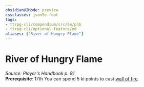 ```yaml
---
obsidianUIMode: preview
cssclasses: json5e-feat
tags:
- ttrpg-cli/compendium/src/5e/phb
- ttrpg-cli/optional-feature/ed
aliases: ["River of Hungry Flame"]
---
```

# River of Hungry Flame
*Source: Player's Handbook p. 81*  
**Prerequisite**: 17th
You can spend 5 ki points to cast [wall of fire](3-Mechanics/CLI/spells/wall-of-fire.md).
